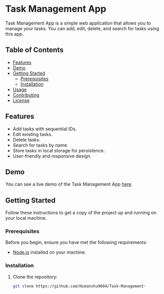 # Task Management App

Task Management App is a simple web application that allows you to manage your tasks. You can add, edit, delete, and search for tasks using this app.

## Table of Contents

- [Features](#features)
- [Demo](#demo)
- [Getting Started](#getting-started)
  - [Prerequisites](#prerequisites)
  - [Installation](#installation)
- [Usage](#usage)
- [Contributing](#contributing)
- [License](#license)

## Features

- Add tasks with sequential IDs.
- Edit existing tasks.
- Delete tasks.
- Search for tasks by name.
- Store tasks in local storage for persistence.
- User-friendly and responsive design.

## Demo

You can see a live demo of the Task Management App [here](#).

## Getting Started

Follow these instructions to get a copy of the project up and running on your local machine.

### Prerequisites

Before you begin, ensure you have met the following requirements:

- [Node.js](https://nodejs.org/) installed on your machine.

### Installation

1. Clone the repository:

   ```bash
   git clone https://github.com/Himanshu9604/Task-Management-
